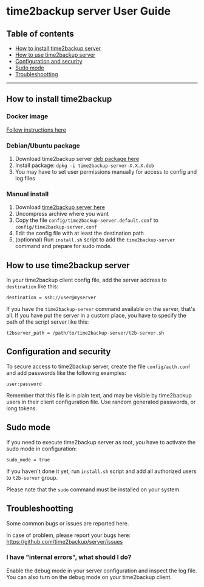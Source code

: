 # time2backup server User Guide

## Table of contents
* [How to install time2backup server](#install)
* [How to use time2backup server](#usage)
* [Configuration and security](#config)
* [Sudo mode](#sudo)
* [Troubleshootting](#troubleshootting)

---------------------------------------------------------------

<a name="install"></a>
## How to install time2backup
### Docker image
[Follow instructions here](https://github.com/time2backup/docker-server)

### Debian/Ubuntu package
1. Download time2backup server [deb package here](https://time2backup.org/download/server/stable)
2. Install package: `dpkg -i time2backup-server-X.X.X.deb`
3. You may have to set user permissions manually for access to config and log files

### Manual install
1. Download [time2backup server here](https://time2backup.org/download/server/stable)
2. Uncompress archive where you want
3. Copy the file `config/time2backup-server.default.conf` to `config/time2backup-server.conf`
4. Edit the config file with at least the destination path
5. (optionnal) Run `install.sh` script to add the `time2backup-server` command and prepare for sudo mode.

<a name="usage"></a>
## How to use time2backup server
In your time2backup client config file, add the server address to `destination` like this:
```
destination = ssh://user@myserver
```
If you have the `time2backup-server` command available on the server, that's all.
If you have put the server in a custom place, you have to specify the path of the script server like this:
```
t2bserver_path = /path/to/time2backup-server/t2b-server.sh
```

<a name="conf"></a>
## Configuration and security
To secure access to time2backup server, create the file `config/auth.conf` and add passwords
like the following examples:
```
user:password
```
Remember that this file is in plain text, and may be visible by time2backup users in their
client configuration file. Use random generated passwords, or long tokens.

<a name="sudo"></a>
## Sudo mode
If you need to execute time2backup server as root, you have to activate the sudo mode in configuration:
```
sudo_mode = true
```
If you haven't done it yet, run `install.sh` script and add all authorized users to `t2b-server` group.

Please note that the `sudo` command must be installed on your system.

<a name="troubleshootting"></a>
## Troubleshootting
Some common bugs or issues are reported here.

In case of problem, please report your bugs here: https://github.com/time2backup/server/issues

### I have "internal errors", what should I do?
Enable the debug mode in your server configuration and inspect the log file.
You can also turn on the debug mode on your time2backup client.
